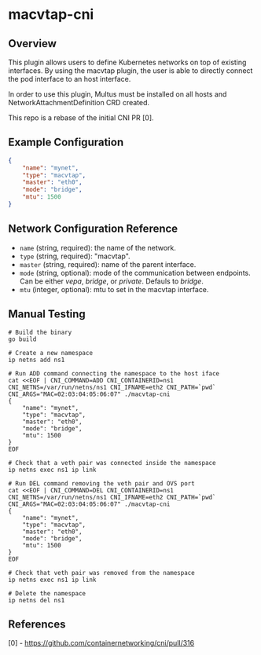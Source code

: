 # macvtap-cni

## Overview
This plugin allows users to define Kubernetes networks on top of existing
interfaces. By using the macvtap plugin, the user is able to directly connect
the pod interface to an host interface.

In order to use this plugin, Multus must be installed on all hosts and
NetworkAttachmentDefinition CRD created.

This repo is a rebase of the initial CNI PR [0].

## Example Configuration

```json
{
    "name": "mynet",
    "type": "macvtap",
    "master": "eth0",
    "mode": "bridge",
    "mtu": 1500
}
```

## Network Configuration Reference

* `name`   (string, required): the name of the network.
* `type`   (string, required): "macvtap".
* `master` (string, required): name of the parent interface.
* `mode`   (string, optional): mode of the communication between endpoints. Can
  be either *vepa*, *bridge*, or *private*. Defauls to *bridge*.
* `mtu`    (integer, optional): mtu to set in the macvtap interface.

## Manual Testing

```shell
# Build the binary
go build

# Create a new namespace
ip netns add ns1

# Run ADD command connecting the namespace to the host iface 
cat <<EOF | CNI_COMMAND=ADD CNI_CONTAINERID=ns1 CNI_NETNS=/var/run/netns/ns1 CNI_IFNAME=eth2 CNI_PATH=`pwd` CNI_ARGS="MAC=02:03:04:05:06:07" ./macvtap-cni
{
    "name": "mynet",
    "type": "macvtap",
    "master": "eth0",
    "mode": "bridge",
    "mtu": 1500
}
EOF

# Check that a veth pair was connected inside the namespace
ip netns exec ns1 ip link

# Run DEL command removing the veth pair and OVS port
cat <<EOF | CNI_COMMAND=DEL CNI_CONTAINERID=ns1 CNI_NETNS=/var/run/netns/ns1 CNI_IFNAME=eth2 CNI_PATH=`pwd` CNI_ARGS="MAC=02:03:04:05:06:07" ./macvtap-cni
{
    "name": "mynet",
    "type": "macvtap",
    "master": "eth0",
    "mode": "bridge",
    "mtu": 1500
}
EOF

# Check that veth pair was removed from the namespace
ip netns exec ns1 ip link

# Delete the namespace
ip netns del ns1
```

## References
[0] - https://github.com/containernetworking/cni/pull/316
